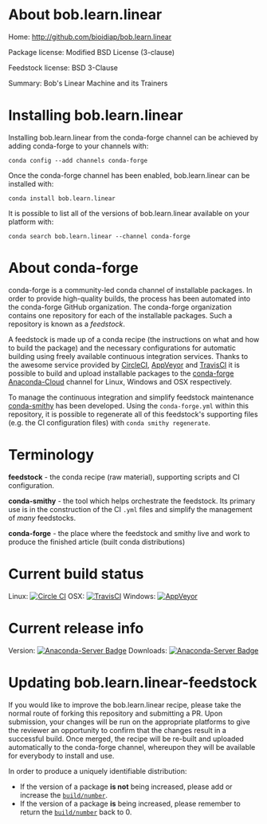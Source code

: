 About bob.learn.linear
======================

Home: http://github.com/bioidiap/bob.learn.linear

Package license: Modified BSD License (3-clause)

Feedstock license: BSD 3-Clause

Summary: Bob's Linear Machine and its Trainers



Installing bob.learn.linear
===========================

Installing bob.learn.linear from the conda-forge channel can be achieved by adding conda-forge to your channels with:

```
conda config --add channels conda-forge
```

Once the conda-forge channel has been enabled, bob.learn.linear can be installed with:

```
conda install bob.learn.linear
```

It is possible to list all of the versions of bob.learn.linear available on your platform with:

```
conda search bob.learn.linear --channel conda-forge
```


About conda-forge
=================

conda-forge is a community-led conda channel of installable packages.
In order to provide high-quality builds, the process has been automated into the
conda-forge GitHub organization. The conda-forge organization contains one repository 
for each of the installable packages. Such a repository is known as a *feedstock*.

A feedstock is made up of a conda recipe (the instructions on what and how to build
the package) and the necessary configurations for automatic building using freely
available continuous integration services. Thanks to the awesome service provided by
[CircleCI](https://circleci.com/), [AppVeyor](http://www.appveyor.com/)
and [TravisCI](https://travis-ci.org/) it is possible to build and upload installable
packages to the [conda-forge](https://anaconda.org/conda-forge)
[Anaconda-Cloud](http://docs.anaconda.org/) channel for Linux, Windows and OSX respectively.

To manage the continuous integration and simplify feedstock maintenance
[conda-smithy](http://github.com/conda-forge/conda-smithy) has been developed.
Using the ``conda-forge.yml`` within this repository, it is possible to regenerate all of
this feedstock's supporting files (e.g. the CI configuration files) with ``conda smithy regenerate``.


Terminology
===========

**feedstock** - the conda recipe (raw material), supporting scripts and CI configuration.

**conda-smithy** - the tool which helps orchestrate the feedstock.
                   Its primary use is in the construction of the CI ``.yml`` files
                   and simplify the management of *many* feedstocks.

**conda-forge** - the place where the feedstock and smithy live and work to
                  produce the finished article (built conda distributions)

Current build status
====================
Linux: [![Circle CI](https://circleci.com/gh/conda-forge/bob.learn.linear-feedstock.svg?style=svg)](https://circleci.com/gh/conda-forge/bob.learn.linear-feedstock)
OSX: [![TravisCI](https://travis-ci.org/conda-forge/bob.learn.linear-feedstock.svg?branch=master)](https://travis-ci.org/conda-forge/bob.learn.linear-feedstock) 
Windows: [![AppVeyor](https://ci.appveyor.com/api/projects/status/github/conda-forge/bob.learn.linear-feedstock?svg=True)](https://ci.appveyor.com/project/conda-forge/bob.learn.linear-feedstock/branch/master)

Current release info
====================
Version: [![Anaconda-Server Badge](https://anaconda.org/conda-forge/bob.learn.linear/badges/version.svg)](https://anaconda.org/conda-forge/bob.learn.linear)
Downloads: [![Anaconda-Server Badge](https://anaconda.org/conda-forge/bob.learn.linear/badges/downloads.svg)](https://anaconda.org/conda-forge/bob.learn.linear)


Updating bob.learn.linear-feedstock
===================================

If you would like to improve the bob.learn.linear recipe, please take the normal
route of forking this repository and submitting a PR. Upon submission, your changes will
be run on the appropriate platforms to give the reviewer an opportunity to confirm that the
changes result in a successful build. Once merged, the recipe will be re-built and uploaded
automatically to the conda-forge channel, whereupon they will be available for everybody to
install and use.

In order to produce a uniquely identifiable distribution:
 * If the version of a package **is not** being increased, please add or increase
   the [``build/number``](http://conda.pydata.org/docs/building/meta-yaml.html#build-number-and-string). 
 * If the version of a package **is** being increased, please remember to return
   the [``build/number``](http://conda.pydata.org/docs/building/meta-yaml.html#build-number-and-string)
   back to 0.
